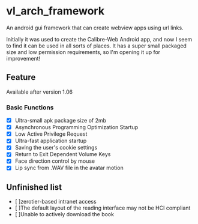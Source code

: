  vl_arch_framework  
================================================

An android gui framework that can create webview apps using url links.

Initially it was used to create the Calibre-Web Android app, and now I seem to find it can be used in all sorts of places. It has a super small packaged size and low permission requirements, so I'm opening it up for improvement!

Feature
--------------------
Available after version 1.06

### Basic Functions
  - [x] Ultra-small apk package size of 2mb
  - [x] Asynchronous Programming Optimization Startup
  - [x] Low Active Privilege Request
  - [x] Ultra-fast application startup
  - [x] Saving the user's cookie settings
  - [x] Return to Exit Dependent Volume Keys
  - [x] Face direction control by mouse
  - [x] Lip sync from .WAV file in the avatar motion

Unfinished list
--------------------
 - [ ]zerotier-based intranet access
 - [ ]The default layout of the reading interface may not be HCI compliant
 - [ ]Unable to actively download the book
